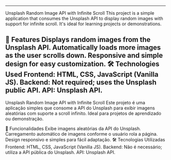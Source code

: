 ------------------------

Unsplash Random Image API with Infinite Scroll
This project is a simple application that consumes the Unsplash API to display random images with support for infinite scroll. It's ideal for learning projects or demonstrations.

🚀 Features
Displays random images from the Unsplash API.
Automatically loads more images as the user scrolls down.
Responsive and simple design for easy customization.
🛠️ Technologies Used
Frontend: HTML, CSS, JavaScript (Vanilla JS).
Backend: Not required; uses the Unsplash public API.
API: Unsplash API.
------------------------
Unsplash Random Image API with Infinite Scroll
Este projeto é uma aplicação simples que consome a API do Unsplash para exibir imagens aleatórias com suporte a scroll infinito. Ideal para projetos de aprendizado ou demonstração.

🚀 Funcionalidades
Exibe imagens aleatórias da API do Unsplash.
Carregamento automático de imagens conforme o usuário rola a página.
Design responsivo e simples para fácil adaptação.
🛠️ Tecnologias Utilizadas
Frontend: HTML, CSS, JavaScript (Vanilla JS).
Backend: Não é necessário; utiliza a API pública do Unsplash.
API: Unsplash API.
